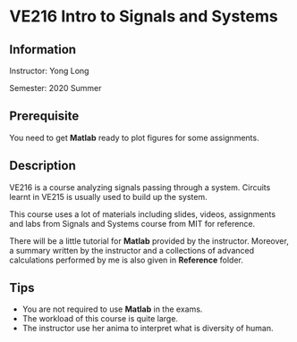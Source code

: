 # VE216 Intro to Signals and Systems

## Information

Instructor: Yong Long

Semester: 2020 Summer

## Prerequisite

You need to get **Matlab** ready to plot figures for some assignments.

## Description

VE216 is a course analyzing signals passing through a system. Circuits learnt in VE215 is usually used to build up the system.

This course uses a lot of materials including slides, videos, assignments and labs from Signals and Systems course from MIT for reference.

There will be a little tutorial for **Matlab** provided by the instructor. Moreover, a summary written by the instructor and a collections of advanced calculations performed by me is also given in **Reference** folder.

## Tips

- You are not required to use **Matlab** in the exams.
- The workload of this course is quite large.
- The instructor use her anima to interpret what is diversity of human.

 
